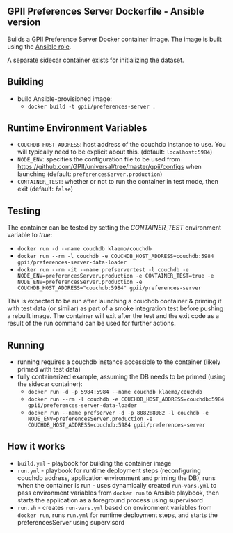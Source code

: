 ## GPII Preferences Server Dockerfile - Ansible version

Builds a GPII Preference Server Docker container image. The image is built using the [Ansible role](https://github.com/gpii-ops/ansible-preferences-server).

A separate sidecar container exists for initializing the dataset.

## Building

- build Ansible-provisioned image:
    - `docker build -t gpii/preferences-server .`

## Runtime Environment Variables

- `COUCHDB_HOST_ADDRESS`: host address of the couchdb instance to use. You will typically need to be explicit about this. (default: `localhost:5984`)
- `NODE_ENV`: specifies the configuration file to be used from https://github.com/GPII/universal/tree/master/gpii/configs when launching (default: `preferencesServer.production`)
- `CONTAINER_TEST`: whether or not to run the container in test mode, then exit (default: `false`)

## Testing

The container can be tested by setting the *CONTAINER_TEST* environment variable to *true*:
- `docker run -d --name couchdb klaemo/couchdb`
- `docker run --rm -l couchdb -e COUCHDB_HOST_ADDRESS=couchdb:5984 gpii/preferences-server-data-loader`
- `docker run --rm -it --name prefservertest -l couchdb -e NODE_ENV=preferencesServer.production -e CONTAINER_TEST=true -e NODE_ENV=preferencesServer.production -e COUCHDB_HOST_ADDRESS="couchdb:5984" gpii/preferences-server`

This is expected to be run after launching a couchdb container & priming it with test data (or similar) as part of a smoke integration test before pushing a rebuilt image. The container will exit after the test and the exit code as a result of the run command can be used for further actions.

## Running

- running requires a couchdb instance accessible to the container (likely primed with test data)
- fully containerized example, assuming the DB needs to be primed (using the sidecar container):
    - `docker run -d -p 5984:5984 --name couchdb klaemo/couchdb`
    - `docker run --rm -l couchdb -e COUCHDB_HOST_ADDRESS=couchdb:5984 gpii/preferences-server-data-loader`
    - `docker run --name prefserver -d -p 8082:8082 -l couchdb -e NODE_ENV=preferencesServer.production -e COUCHDB_HOST_ADDRESS=couchdb:5984 gpii/preferences-server`

## How it works
- `build.yml` - playbook for building the container image
- `run.yml` - playbook for runtime deployment steps (reconfiguring couchdb address, application environment and priming the DB), runs when the container is run - uses dynamically created `run-vars.yml` to pass environment variables from `docker run` to Ansible playbook, then starts the application as a foreground process using supervisord
- `run.sh` - creates `run-vars.yml` based on environment variables from `docker run`, runs `run.yml` for runtime deployment steps, and starts the preferencesServer using supervisord

